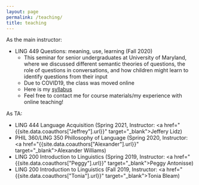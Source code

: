 ```yaml
---
layout: page
permalink: /teaching/
title: teaching
---
```


As the main instructor:
- LING 449 Questions: meaning, use, learning (Fall 2020)
    + This seminar for senior undergraduates at University of Maryland, where we discussed different semantic theories of questions, the role of questions in conversations, and how children might learn to identify questions from their input
    + Due to COVID19, the class was moved online
    + Here is my [syllabus](../assets/pdf/LING449Questions-syllabus.pdf)
    + Feel free to contact me for course materials/my experience with online teaching!



As TA:
- LING 444 Language Acquisition (Spring 2021, Instructor: <a href="{{site.data.coauthors["Jeffrey"].url}}" target="_blank">Jeffery Lidz</a>)
- PHIL 360/LING 350 Phillosophy of Language (Spring 2020, Instructor: <a href="{{site.data.coauthors["Alexander"].url}}" target="_blank">Alexander Williams</a>)
- LING 200 Introduction to Linguistics (Spring 2019, Instructor: <a href="{{site.data.coauthors["Peggy"].url}}" target="_blank">Peggy Antonisse</a>)
- LING 200 Introduction to Linguistics (Fall 2019, Instructor: <a href="{{site.data.coauthors["Tonia"].url}}" target="_blank">Tonia Bleam</a>)





